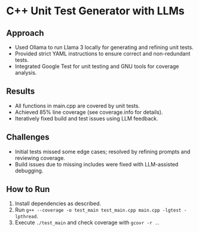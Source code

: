 # C++ Unit Test Generator with LLMs

## Approach
- Used Ollama to run Llama 3 locally for generating and refining unit tests.
- Provided strict YAML instructions to ensure correct and non-redundant tests.
- Integrated Google Test for unit testing and GNU tools for coverage analysis.

## Results
- All functions in main.cpp are covered by unit tests.
- Achieved 85% line coverage (see coverage.info for details).
- Iteratively fixed build and test issues using LLM feedback.

## Challenges
- Initial tests missed some edge cases; resolved by refining prompts and reviewing coverage.
- Build issues due to missing includes were fixed with LLM-assisted debugging.

## How to Run
1. Install dependencies as described.
2. Run `g++ --coverage -o test_main test_main.cpp main.cpp -lgtest -lpthread`.
3. Execute `./test_main` and check coverage with `gcovr -r .`.

